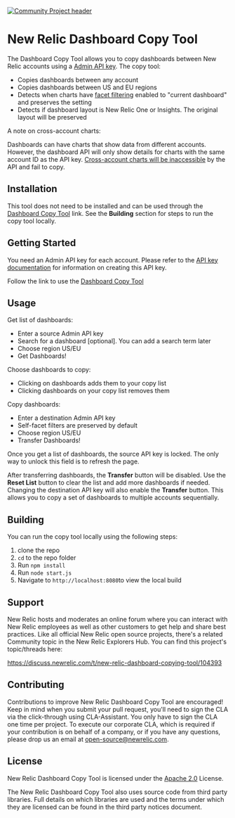 [![Community Project header](https://github.com/newrelic/open-source-office/raw/master/examples/categories/images/Community_Project.png)](https://github.com/newrelic/open-source-office/blob/master/examples/categories/index.md#community-project)

# New Relic Dashboard Copy Tool

The Dashboard Copy Tool allows you to copy dashboards between New Relic accounts using a [Admin API key](https://docs.newrelic.com/docs/apis/get-started/intro-apis/types-new-relic-api-keys#admin). The copy tool:

* Copies dashboards between any account
* Copies dashboards between US and EU regions
* Detects when charts have [facet filtering](https://docs.newrelic.com/docs/dashboards/new-relic-one-dashboards/manage-your-dashboard/filter-new-relic-one-dashboards-facets) enabled to "current dashboard" and preserves the setting
* Detects if dashboard layout is New Relic One or Insights. The original layout will be preserved

A note on cross-account charts:

Dashboards can have charts that show data from different accounts. However, the dashboard API will only show details for charts with the same account ID as the API key. [Cross-account charts will be inaccessible](https://docs.newrelic.com/docs/insights/insights-api/manage-dashboards/insights-dashboard-api#requirements) by the API and fail to copy.

## Installation
This tool does not need to be installed and can be used through the [Dashboard Copy Tool](https://newrelic.github.io/newrelic-dashboard-copy-tool/) link. See the **Building** section for steps to run the copy tool locally.

## Getting Started
You need an Admin API key for each account. Please refer to the [API key documentation](https://docs.newrelic.com/docs/apis/get-started/intro-apis/types-new-relic-api-keys#admin) for information on creating this API key.

Follow the link to use the [Dashboard Copy Tool](https://newrelic.github.io/newrelic-dashboard-copy-tool/)

## Usage
Get list of dashboards:
* Enter a source Admin API key
* Search for a dashboard [optional]. You can add a search term later
* Choose region US/EU
* Get Dashboards!

Choose dashboards to copy:
* Clicking on dashboards adds them to your copy list
* Clicking dashboards on your copy list removes them

Copy dashboards:
* Enter a destination Admin API key
* Self-facet filters are preserved by default
* Choose region US/EU
* Transfer Dashboards!

Once you get a list of dashboards, the source API key is locked. The only way to unlock this field is to refresh the page.

After transferring dashboards, the **Transfer** button will be disabled.
Use the **Reset List** button to clear the list and add more dashboards if needed.
Changing the destination API key will also enable the **Transfer** button. This allows you to copy a set of dashboards to multiple accounts sequentially.

## Building

You can run the copy tool locally using the following steps:

1. clone the repo
2. `cd` to the repo folder
3. Run `npm install`
4. Run `node start.js`
5. Navigate to `http://localhost:8080`to view the local build

## Support

New Relic hosts and moderates an online forum where you can interact with New Relic employees as well as other customers to get help and share best practices. Like all official New Relic open source projects, there's a related Community topic in the New Relic Explorers Hub. You can find this project's topic/threads here:

https://discuss.newrelic.com/t/new-relic-dashboard-copying-tool/104393

## Contributing

Contributions to improve New Relic Dashboard Copy Tool are encouraged! Keep in mind when you submit your pull request, you'll need to sign the CLA via the click-through using CLA-Assistant. You only have to sign the CLA one time per project.
To execute our corporate CLA, which is required if your contribution is on behalf of a company, or if you have any questions, please drop us an email at open-source@newrelic.com.

## License
New Relic Dashboard Copy Tool is licensed under the [Apache 2.0](http://apache.org/licenses/LICENSE-2.0.txt) License.

The New Relic Dashboard Copy Tool also uses source code from third party libraries. Full details on which libraries are used and the terms under which they are licensed can be found in the third party notices document.
